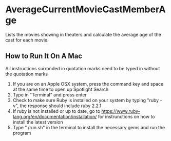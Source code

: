 # AverageCurrentMovieCastMemberAge
Lists the movies showing in theaters and calculate the average age of the cast for each movie.
## How to Run It On A Mac
All instructions surronded in quotation marks need to be typed in without the quotation marks
1. If you are on an Apple OSX system, press the command key and space at the same time to open up Spotlight Search
2. Type in "Terminal" and press enter
3. Check to make sure Ruby is installed on your system by typing "ruby -v", the response should include ruby 2.2.1
4. If ruby is not installed or up to date, go to https://www.ruby-lang.org/en/documentation/installation/ for instrunctions on how to install the latest version
5. Type "./run.sh" in the terminal to install the necessary gems and run the program